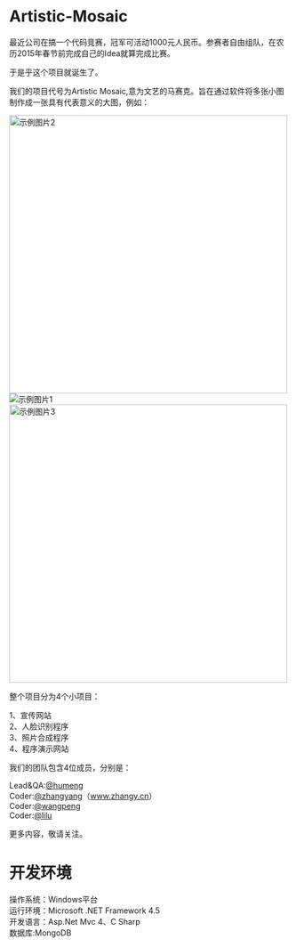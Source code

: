 Artistic-Mosaic
===============
<p>最近公司在搞一个代码竞赛，冠军可活动1000元人民币。参赛者自由组队，在农历2015年春节前完成自己的Idea就算完成比赛。</p>
<p>于是乎这个项目就诞生了。</p>
<p>我们的项目代号为Artistic Mosaic,意为文艺的马赛克。旨在通过软件将多张小图制作成一张具有代表意义的大图，例如：</p>
<img src="https://raw.githubusercontent.com/zhangyanglogin/Artistic-Mosaic/master/Image/demo2.jpg" alt="示例图片2" width="500px">
<img src="https://raw.githubusercontent.com/zhangyanglogin/Artistic-Mosaic/master/Image/demo1.jpg" alt="示例图片1">
<img src="https://raw.githubusercontent.com/zhangyanglogin/Artistic-Mosaic/master/Image/demo3.jpg" alt="示例图片3" width="500px">
<p>整个项目分为4个小项目：</p>
1、宣传网站<br />
2、人脸识别程序<br />
3、照片合成程序<br />
4、程序演示网站<br />
<p>我们的团队包含4位成员，分别是：</p>
Lead&QA:<a href="https://github.com/humeng" title="humeng">@humeng</a><br />
Coder:<a href="https://github.com/zhangyanglogin" title="zhangyang">@zhangyang</a>（<a href="http://www.zhangy.cn" title="www.zhangy.cn">www.zhangy.cn</a>）<br />
Coder:<a href="https://github.com/zhangyanglogin" title="wangpeng">@wangpeng</a><br />
Coder:<a href="https://github.com/zhangyanglogin" title="lilu">@lilu</a><br />

<p class="new-user-avatar-cta">更多内容，敬请关注。</p>

开发环境
===============
操作系统：Windows平台<br/>
运行环境：Microsoft .NET Framework 4.5<br/>
开发语言：Asp.Net Mvc 4、C Sharp<br/>
数据库:MongoDB<br/>
